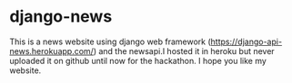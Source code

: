 # django-news

This is a news website using django web framework (https://django-api-news.herokuapp.com/) and the newsapi.I hosted it in heroku but never uploaded it on github until now for the hackathon. I hope you like my website.
